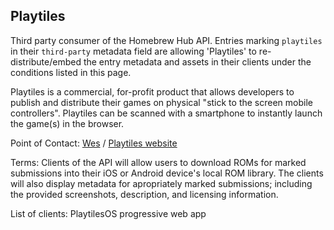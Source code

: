 ## Playtiles

Third party consumer of the Homebrew Hub API. Entries marking `playtiles` in their `third-party` metadata field are allowing 'Playtiles' to re-distribute/embed the entry metadata and assets in their clients under the conditions listed in this page.

Playtiles is a commercial, for-profit product that allows developers to publish and distribute their games on physical "stick to the screen mobile controllers". Playtiles can be scanned with a smartphone to instantly launch the game(s) in the browser.

Point of Contact: [Wes](mailto:inno.studio.fr@gmail.com) / [Playtiles website](https://get.playtil.es)

Terms: Clients of the API will allow users to download ROMs for marked submissions into their iOS or Android device's local ROM library. The clients will also display metadata for apropriately marked submissions; including the provided screenshots, description, and licensing information.

List of clients: PlaytilesOS progressive web app
